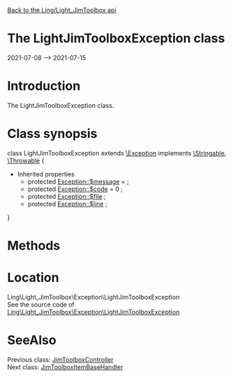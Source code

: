 [Back to the Ling/Light_JimToolbox api](https://github.com/lingtalfi/Light_JimToolbox/blob/master/doc/api/Ling/Light_JimToolbox.md)



The LightJimToolboxException class
================
2021-07-08 --> 2021-07-15






Introduction
============

The LightJimToolboxException class.



Class synopsis
==============


class <span class="pl-k">LightJimToolboxException</span> extends [\Exception](http://php.net/manual/en/class.exception.php) implements [\Stringable](https://wiki.php.net/rfc/stringable), [\Throwable](http://php.net/manual/en/class.throwable.php) {

- Inherited properties
    - protected  [Exception::$message](#property-message) =  ;
    - protected  [Exception::$code](#property-code) = 0 ;
    - protected  [Exception::$file](#property-file) ;
    - protected  [Exception::$line](#property-line) ;

}






Methods
==============






Location
=============
Ling\Light_JimToolbox\Exception\LightJimToolboxException<br>
See the source code of [Ling\Light_JimToolbox\Exception\LightJimToolboxException](https://github.com/lingtalfi/Light_JimToolbox/blob/master/Exception/LightJimToolboxException.php)



SeeAlso
==============
Previous class: [JimToolboxController](https://github.com/lingtalfi/Light_JimToolbox/blob/master/doc/api/Ling/Light_JimToolbox/Controller/JimToolboxController.md)<br>Next class: [JimToolboxItemBaseHandler](https://github.com/lingtalfi/Light_JimToolbox/blob/master/doc/api/Ling/Light_JimToolbox/Item/JimToolboxItemBaseHandler.md)<br>
